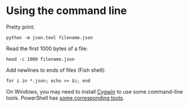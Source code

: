 # Using the command line

Pretty print:

    python -m json.tool filename.json

Read the first 1000 bytes of a file:

    head -c 1000 filename.json

Add newlines to ends of files (Fish shell):

    for i in *.json; echo >> $i; end

On Windows, you may need to install [Cygwin](http://cygwin.com.) to use some command-line tools. PowerShell has [some corresponding tools](http://xahlee.info/powershell/PowerShell_for_unixer.html).

